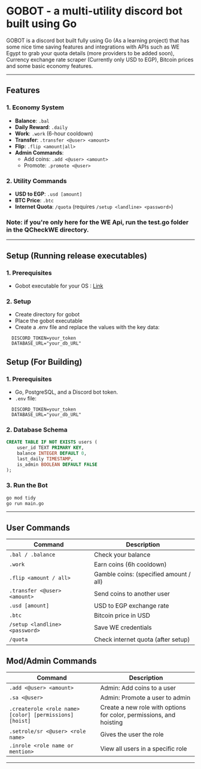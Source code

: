 # GOBOT - a multi-utility discord bot built using Go

GOBOT is a discord bot built fully using Go (As a learning project) that has some nice time saving features and integrations with APIs such as WE Egypt
to grab your quota details (more providers to be added soon), Currency exchange rate scraper (Currently only USD to EGP), Bitcoin prices and some basic
economy features.

---

## Features

### **1. Economy System**
- **Balance**: `.bal`
- **Daily Reward**: `.daily`
- **Work**: `.work` (6-hour cooldown)
- **Transfer**: `.transfer <@user> <amount>`
- **Flip**: `.flip <amount|all>`
- **Admin Commands**:
  - Add coins: `.add <@user> <amount>`
  - Promote: `.promote <@user>`

### **2. Utility Commands**
- **USD to EGP**: `.usd [amount]`
- **BTC Price**: `.btc`
- **Internet Quota**: `/quota` (requires `/setup <landline> <password>`)

### **Note: if you're only here for the WE Api, run the test.go folder in the QCheckWE directory.**

---
## Setup (Running release executables)
### **1. Prerequisites**
- Gobot executable for your OS : [Link](https://github.com/a04k/GoDiscord/releases)
### **2. Setup**
- Create directory for gobot
- Place the gobot executable
- Create a .env file and replace the values with the key data:
  
```env
  DISCORD_TOKEN=your_token
  DATABASE_URL="your_db_URL"
```


## Setup (For Building)

### **1. Prerequisites**
- Go, PostgreSQL, and a Discord bot token.
- `.env` file:
  
```env
  DISCORD_TOKEN=your_token
  DATABASE_URL="your_db_URL"
```

### **2. Database Schema**
```sql
CREATE TABLE IF NOT EXISTS users (
    user_id TEXT PRIMARY KEY,
    balance INTEGER DEFAULT 0,
    last_daily TIMESTAMP,
    is_admin BOOLEAN DEFAULT FALSE
);
```

### **3. Run the Bot**
```bash
go mod tidy
go run main.go
```

---

## User Commands
| Command                              | Description                                                        |
|--------------------------------------|--------------------------------------------------------------------|
| `.bal / .balance`                    | Check your balance                                                 |
| `.work`                              | Earn coins (6h cooldown)                                           |
| `.flip <amount / all>`               | Gamble coins: (specified amount / all)                             |
| `.transfer <@user> <amount>`         | Send coins to another user                                         |
| `.usd [amount]`                      | USD to EGP exchange rate                                           |
| `.btc`                               | Bitcoin price in USD                                               |
| `/setup <landline> <password>`| Save WE credentials                                                       |
| `/quota`                             | Check internet quota (after setup)                                 |

## Mod/Admin Commands
| Command                              | Description                                                        |
|--------------------------------------|--------------------------------------------------------------------|
| `.add <@user> <amount>`              | Admin: Add coins to a user                                         |
| `.sa <@user>`                        | Admin: Promote a user to admin                                     |
| `.createrole <role name> [color] [permissions] [hoist]` | Create a new role with options for color, permissions, and hoisting |
| `.setrole/sr <@user> <role name>`     | Gives the user the role                                       |
| `.inrole <role name or mention>`     | View all users in a specific role                                       |

---
